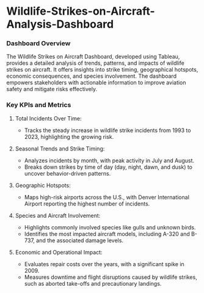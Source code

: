# Wildlife-Strikes-on-Aircraft-Analysis-Dashboard
### Dashboard Overview
The Wildlife Strikes on Aircraft Dashboard, developed using Tableau, provides a detailed analysis of trends, patterns, and impacts of wildlife strikes on aircraft. It offers insights into strike timing, geographical hotspots, economic consequences, and species involvement. The dashboard empowers stakeholders with actionable information to improve aviation safety and mitigate risks effectively.

### Key KPIs and Metrics

1. Total Incidents Over Time:
	- Tracks the steady increase in wildlife strike incidents from 1993 to 2023, highlighting the growing risk.

2. Seasonal Trends and Strike Timing:
	- Analyzes incidents by month, with peak activity in July and August.
	- Breaks down strikes by time of day (day, night, dawn, and dusk) to uncover behavior-driven patterns.

3. Geographic Hotspots:
	- Maps high-risk airports across the U.S., with Denver International Airport reporting the highest number of incidents.

4. Species and Aircraft Involvement:
	- Highlights commonly involved species like gulls and unknown birds.
	- Identifies the most impacted aircraft models, including A-320 and B-737, and the associated damage levels.

5. Economic and Operational Impact:
	- Evaluates repair costs over the years, with a significant spike in 2009.
	- Measures downtime and flight disruptions caused by wildlife strikes, such as aborted take-offs and precautionary landings. 
